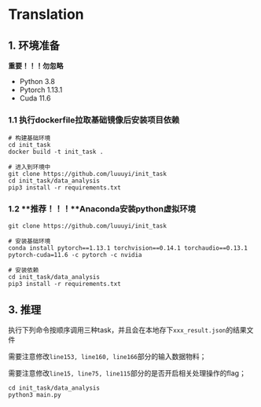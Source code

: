 # Translation

## 1. 环境准备

**重要！！！勿忽略**
- Python 3.8
- Pytorch 1.13.1
- Cuda 11.6

### 1.1 执行dockerfile拉取基础镜像后安装项目依赖
```
# 构建基础环境
cd init_task
docker build -t init_task .

# 进入到环境中
git clone https://github.com/luuuyi/init_task
cd init_task/data_analysis
pip3 install -r requirements.txt
```

### 1.2 **推荐！！！**Anaconda安装python虚拟环境
```
git clone https://github.com/luuuyi/init_task

# 安装基础环境
conda install pytorch==1.13.1 torchvision==0.14.1 torchaudio==0.13.1 pytorch-cuda=11.6 -c pytorch -c nvidia

# 安装依赖
cd init_task/data_analysis
pip3 install -r requirements.txt
```

## 3. 推理

执行下列命令按顺序调用三种task，并且会在本地存下`xxx_result.json`的结果文件

需要注意修改`line153, line160, line166`部分的输入数据物料；

需要注意修改`line15, line75, line115`部分的是否开启相关处理操作的flag；

```
cd init_task/data_analysis
python3 main.py
```